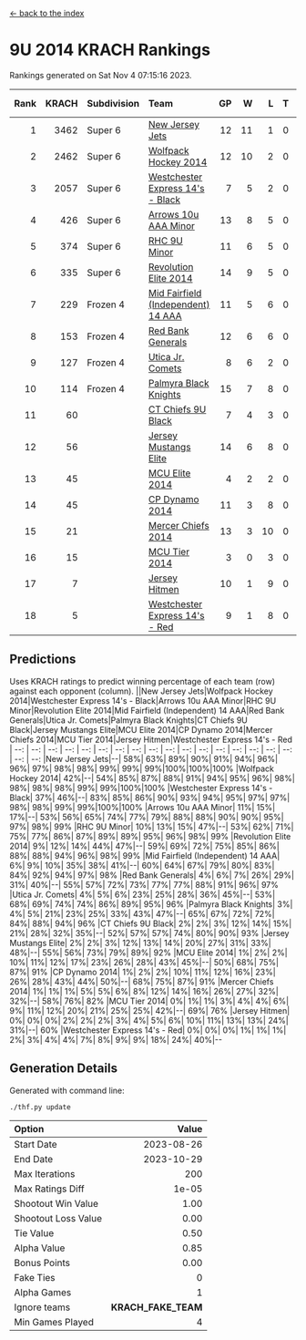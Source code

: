[<- back to the index](readme.md)
# 9U 2014 KRACH Rankings
Rankings generated on Sat Nov  4 07:15:16 2023.

Rank|KRACH|Subdivision|Team|GP|W|L|T|OTW|OTL|SoS|Exp Wins|Win Diff
---:|---:|:---|:---|---:|---:|---:|---:|---:|---:|---:|---:|---:
1|3462|Super 6|[New Jersey Jets](https://gamesheetstats.com/seasons/3664/teams/140881/schedule)|12|11|1|0|2|0|452|11.8|-0.0
2|2462|Super 6|[Wolfpack Hockey 2014](https://gamesheetstats.com/seasons/3664/teams/140871/schedule)|12|10|2|0|0|1|722|10.8|-0.0
3|2057|Super 6|[Westchester Express 14's - Black](https://gamesheetstats.com/seasons/3664/teams/140873/schedule)|7|5|2|0|1|0|1177|5.8|-0.0
4|426|Super 6|[Arrows 10u AAA Minor](https://gamesheetstats.com/seasons/3664/teams/140872/schedule)|13|8|5|0|0|1|725|8.8|-0.0
5|374|Super 6|[RHC 9U Minor](https://gamesheetstats.com/seasons/3664/teams/140876/schedule)|11|6|5|0|1|0|772|6.8|-0.0
6|335|Super 6|[Revolution Elite 2014](https://gamesheetstats.com/seasons/3664/teams/140880/schedule)|14|9|5|0|2|1|338|9.9|0.0
7|229|Frozen 4|[Mid Fairfield (Independent) 14 AAA](https://gamesheetstats.com/seasons/3664/teams/140878/schedule)|11|5|6|0|1|0|583|5.9|0.0
8|153|Frozen 4|[Red Bank Generals](https://gamesheetstats.com/seasons/3664/teams/140883/schedule)|12|6|6|0|0|0|576|6.9|0.0
9|127|Frozen 4|[Utica Jr. Comets](https://gamesheetstats.com/seasons/3664/teams/140884/schedule)|8|6|2|0|0|0|54|6.9|0.0
10|114|Frozen 4|[Palmyra Black Knights](https://gamesheetstats.com/seasons/3664/teams/140875/schedule)|15|7|8|0|0|1|818|7.9|0.0
11|60||[CT Chiefs 9U Black](https://gamesheetstats.com/seasons/3664/teams/140886/schedule)|7|4|3|0|1|0|112|4.9|0.0
12|56||[Jersey Mustangs Elite](https://gamesheetstats.com/seasons/3664/teams/140888/schedule)|14|6|8|0|0|2|538|6.9|0.0
13|45||[MCU Elite 2014](https://gamesheetstats.com/seasons/3664/teams/140874/schedule)|4|2|2|0|0|0|38|2.9|0.0
14|45||[CP Dynamo 2014](https://gamesheetstats.com/seasons/3664/teams/140877/schedule)|11|3|8|0|0|1|333|3.9|0.0
15|21||[Mercer Chiefs 2014](https://gamesheetstats.com/seasons/3664/teams/140885/schedule)|13|3|10|0|0|1|359|3.9|0.0
16|15||[MCU Tier 2014](https://gamesheetstats.com/seasons/3664/teams/140882/schedule)|3|0|3|0|0|0|1748|0.9|0.0
17|7||[Jersey Hitmen](https://gamesheetstats.com/seasons/3664/teams/140879/schedule)|10|1|9|0|0|0|594|1.9|0.0
18|5||[Westchester Express 14's - Red](https://gamesheetstats.com/seasons/3664/teams/140887/schedule)|9|1|8|0|0|0|45|1.9|0.0

## Predictions
Uses KRACH ratings to predict winning percentage of each team (row) against each opponent (column).
||New Jersey Jets|Wolfpack Hockey 2014|Westchester Express 14's - Black|Arrows 10u AAA Minor|RHC 9U Minor|Revolution Elite 2014|Mid Fairfield (Independent) 14 AAA|Red Bank Generals|Utica Jr. Comets|Palmyra Black Knights|CT Chiefs 9U Black|Jersey Mustangs Elite|MCU Elite 2014|CP Dynamo 2014|Mercer Chiefs 2014|MCU Tier 2014|Jersey Hitmen|Westchester Express 14's - Red
| --: | --: | --: | --: | --: | --: | --: | --: | --: | --: | --: | --: | --: | --: | --: | --: | --: | --: | --: 
|New Jersey Jets|--| 58%| 63%| 89%| 90%| 91%| 94%| 96%| 96%| 97%| 98%| 98%| 99%| 99%| 99%|100%|100%|100%
|Wolfpack Hockey 2014| 42%|--| 54%| 85%| 87%| 88%| 91%| 94%| 95%| 96%| 98%| 98%| 98%| 98%| 99%| 99%|100%|100%
|Westchester Express 14's - Black| 37%| 46%|--| 83%| 85%| 86%| 90%| 93%| 94%| 95%| 97%| 97%| 98%| 98%| 99%| 99%|100%|100%
|Arrows 10u AAA Minor| 11%| 15%| 17%|--| 53%| 56%| 65%| 74%| 77%| 79%| 88%| 88%| 90%| 90%| 95%| 97%| 98%| 99%
|RHC 9U Minor| 10%| 13%| 15%| 47%|--| 53%| 62%| 71%| 75%| 77%| 86%| 87%| 89%| 89%| 95%| 96%| 98%| 99%
|Revolution Elite 2014|  9%| 12%| 14%| 44%| 47%|--| 59%| 69%| 72%| 75%| 85%| 86%| 88%| 88%| 94%| 96%| 98%| 99%
|Mid Fairfield (Independent) 14 AAA|  6%|  9%| 10%| 35%| 38%| 41%|--| 60%| 64%| 67%| 79%| 80%| 83%| 84%| 92%| 94%| 97%| 98%
|Red Bank Generals|  4%|  6%|  7%| 26%| 29%| 31%| 40%|--| 55%| 57%| 72%| 73%| 77%| 77%| 88%| 91%| 96%| 97%
|Utica Jr. Comets|  4%|  5%|  6%| 23%| 25%| 28%| 36%| 45%|--| 53%| 68%| 69%| 74%| 74%| 86%| 89%| 95%| 96%
|Palmyra Black Knights|  3%|  4%|  5%| 21%| 23%| 25%| 33%| 43%| 47%|--| 65%| 67%| 72%| 72%| 84%| 88%| 94%| 96%
|CT Chiefs 9U Black|  2%|  2%|  3%| 12%| 14%| 15%| 21%| 28%| 32%| 35%|--| 52%| 57%| 57%| 74%| 80%| 90%| 93%
|Jersey Mustangs Elite|  2%|  2%|  3%| 12%| 13%| 14%| 20%| 27%| 31%| 33%| 48%|--| 55%| 56%| 73%| 79%| 89%| 92%
|MCU Elite 2014|  1%|  2%|  2%| 10%| 11%| 12%| 17%| 23%| 26%| 28%| 43%| 45%|--| 50%| 68%| 75%| 87%| 91%
|CP Dynamo 2014|  1%|  2%|  2%| 10%| 11%| 12%| 16%| 23%| 26%| 28%| 43%| 44%| 50%|--| 68%| 75%| 87%| 91%
|Mercer Chiefs 2014|  1%|  1%|  1%|  5%|  5%|  6%|  8%| 12%| 14%| 16%| 26%| 27%| 32%| 32%|--| 58%| 76%| 82%
|MCU Tier 2014|  0%|  1%|  1%|  3%|  4%|  4%|  6%|  9%| 11%| 12%| 20%| 21%| 25%| 25%| 42%|--| 69%| 76%
|Jersey Hitmen|  0%|  0%|  0%|  2%|  2%|  2%|  3%|  4%|  5%|  6%| 10%| 11%| 13%| 13%| 24%| 31%|--| 60%
|Westchester Express 14's - Red|  0%|  0%|  0%|  1%|  1%|  1%|  2%|  3%|  4%|  4%|  7%|  8%|  9%|  9%| 18%| 24%| 40%|--

## Generation Details

Generated with command line:
```
./thf.py update
```

| Option | Value |
| :----- | ----: |
| Start Date | 2023-08-26 |
| End Date | 2023-10-29 |
| Max Iterations | 200 |
| Max Ratings Diff | 1e-05 |
| Shootout Win Value | 1.00 |
| Shootout Loss Value | 0.00 |
| Tie Value | 0.50 |
| Alpha Value | 0.85 |
| Bonus Points | 0.00 |
| Fake Ties | 0 |
| Alpha Games | 1 |
| Ignore teams | __KRACH_FAKE_TEAM__ |
| Min Games Played | 4 |

